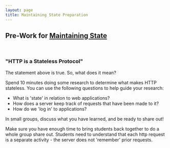 ```yaml
---
layout: page
title: Maintaining State Preparation
---
```


## Pre-Work for [Maintaining State](/module4/lessons/Week3/MaintainingState)

<br>


### **"HTTP is a Stateless Protocol"**

The statement above is true.  So, what does it mean?

Spend 10 minutes doing some research to determine what makes HTTP stateless.  You can use the following questions to help guide your research:
* What is 'state' in relation to web applications?
* How does a server keep track of requests that have been made to it?
* How do we 'log in' to applications?

In small groups, discuss what you have learned, and be ready to share out!

<section class='instructor-notes' markdown='1'>

Make sure you have enough time to bring students back together to do a whole group share out.  Students need to understand that each http request is a separate activity - the server does not 'remember' prior requests.

</section>

